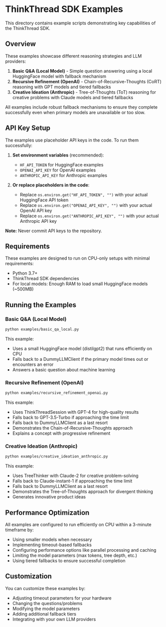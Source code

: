 # ThinkThread SDK Examples

This directory contains example scripts demonstrating key capabilities of the ThinkThread SDK.

## Overview

These examples showcase different reasoning strategies and LLM providers:

1. **Basic Q&A (Local Model)** - Simple question answering using a local HuggingFace model with fallback mechanism
2. **Recursive Refinement (OpenAI)** - Chain-of-Recursive-Thoughts (CoRT) reasoning with GPT models and tiered fallbacks
3. **Creative Ideation (Anthropic)** - Tree-of-Thoughts (ToT) reasoning for creative problems with Claude models and tiered fallbacks

All examples include robust fallback mechanisms to ensure they complete successfully even when primary models are unavailable or too slow.

## API Key Setup

The examples use placeholder API keys in the code. To run them successfully:

1. **Set environment variables** (recommended):
   - `HF_API_TOKEN` for HuggingFace examples
   - `OPENAI_API_KEY` for OpenAI examples
   - `ANTHROPIC_API_KEY` for Anthropic examples

2. **Or replace placeholders in the code**:
   - Replace `os.environ.get("HF_API_TOKEN", "")` with your actual HuggingFace API token
   - Replace `os.environ.get("OPENAI_API_KEY", "")` with your actual OpenAI API key
   - Replace `os.environ.get("ANTHROPIC_API_KEY", "")` with your actual Anthropic API key

**Note:** Never commit API keys to the repository.

## Requirements

These examples are designed to run on CPU-only setups with minimal requirements:

- Python 3.7+
- ThinkThread SDK dependencies
- For local models: Enough RAM to load small HuggingFace models (~500MB)

## Running the Examples

### Basic Q&A (Local Model)

```bash
python examples/basic_qa_local.py
```

This example:
- Uses a small HuggingFace model (distilgpt2) that runs efficiently on CPU
- Falls back to a DummyLLMClient if the primary model times out or encounters an error
- Answers a basic question about machine learning

### Recursive Refinement (OpenAI)

```bash
python examples/recursive_refinement_openai.py
```

This example:
- Uses ThinkThreadSession with GPT-4 for high-quality results
- Falls back to GPT-3.5-Turbo if approaching the time limit
- Falls back to DummyLLMClient as a last resort
- Demonstrates the Chain-of-Recursive-Thoughts approach
- Explains a concept with progressive refinement

### Creative Ideation (Anthropic)

```bash
python examples/creative_ideation_anthropic.py
```

This example:
- Uses TreeThinker with Claude-2 for creative problem-solving
- Falls back to Claude-instant-1 if approaching the time limit
- Falls back to DummyLLMClient as a last resort
- Demonstrates the Tree-of-Thoughts approach for divergent thinking
- Generates innovative product ideas

## Performance Optimization

All examples are configured to run efficiently on CPU within a 3-minute timeframe by:

- Using smaller models when necessary
- Implementing timeout-based fallbacks
- Configuring performance options like parallel processing and caching
- Limiting the model parameters (max tokens, tree depth, etc.)
- Using tiered fallbacks to ensure successful completion

## Customization

You can customize these examples by:

- Adjusting timeout parameters for your hardware
- Changing the questions/problems
- Modifying the model parameters
- Adding additional fallback tiers
- Integrating with your own LLM providers
